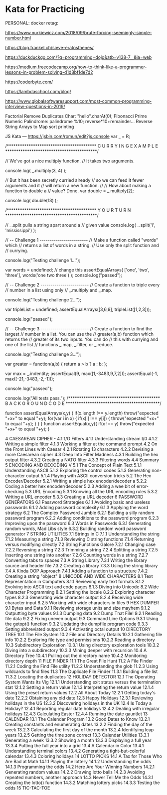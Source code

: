# Kata for Practicing

PERSONAL:
docker retag:

<https://www.nurkiewicz.com/2018/09/brute-forcing-seemingly-simple-number.html>

<https://blog.frankel.ch/sieve-eratosthenes/>

<https://duckduckgo.com/?q=programming+dojo&atb=v138-7__&ia=web>

<https://medium.freecodecamp.org/how-to-think-like-a-programmer-lessons-in-problem-solving-d1d8bf1de7d2>

<https://coderbyte.com/>

<https://lambdaschool.com/blog/>

<https://www.globalsoftwaresupport.com/most-common-programming-interview-questions-in-2019/>

Factorial
Remove Duplicates
Char: "hello".charAt(0);
Fibonacci
Prime
Numeric Palindrome: palindrome %10; reverse*10+remainder...
Reverse String
Arrays
to Map
sort
printing

JS Kata — <https://jsbin.com/romun/edit?js,console>
var _ = R;

/*****************************************
      C U R R Y I N G  E X A M P L E
******************************************/

// We've got a nice multiply function.
// It takes two arguments.

console.log( _.multiply(3, 4) );

// But it has been secretly curried already
// so we can feed it fewer arguments and it
// will return a new function.
//
// How about making a function to double a
// value? Done.
var double = _.multiply(2);

console.log( double(13) );

/*****************************************
               Y O U R  T U R N
******************************************/

// _.split pulls a string apart around a
// given value
console.log( _.split('i', 'mississippi') );

// -- Challenge 1 ------------------------
// Make a function called "words" which
// returns a list of words in a string.
// Use only the split function and
// currying.

console.log("Testing challenge 1...");

var words = undefined; // change this
assertEqualArrays(
  ['one', 'two', 'three'],
  words('one two three')
);
console.log("passed");

// -- Challenge 2 ------------------------
// Create a function to triple every
// number in a list using only
// _.multiply and _.map.

console.log("Testing challenge 2...");

var tripleList = undefined;
assertEqualArrays([3,6,9], tripleList([1,2,3]));

console.log("passed");

// -- Challenge 3 ------------------------
// Create a function to find the largest
// number in a list. You can use the
// greater(a,b) function which returns the
// greater of its two inputs. You can do
// this with currying and one of the list
// functions _.map, _.filter, or _.reduce.

console.log("Testing challenge 3...");

var greater = function(a,b) {
  return a > b ? a : b;
};

var max = _.indentity;
assertEqual(9, max([1,-3483,9,7,2]));
assertEqual(-1, max([-21,-3483,-2,-1]));

console.log("passed");


console.log("All tests pass.");
/******************************************
        B A C K G R O U N D  C O D E
*******************************************/

function assertEqualArrays(x,y) {
  if(x.length !== y.length) throw("expected "+x+" to equal "+y);
  for(var i in x) {
    if(x[i] !== y[i]) {
      throw("expected "+x+" to equal "+y);
    }
  }
}
function assertEqual(x,y){
  if(x !== y) throw("expected "+x+" to equal "+y);
}

4 CAESAREAN CIPHER -
4.1 1/O Filters
4.1.1 Understanding stream I/0
4.1.2 Writing a simple filter
4.1.3 Working a filter at the command prompt
4.2 On the Front Lines with Caesar
4.2.1 Rotating 13 characters
4.2.2 Devising a more Caesarean cipher
4.3 Deep Into Filter Madness
4.3.1 Building the hex output filter
4.3.2 Creating a NATO filter
4.3.3 Filtering words
4.4 Summary
5 ENCODING AND DECODING V
5.1 The Concept of Plain Text
5.1.1 Understanding ASCII
5.1.2 Exploring the control codes
5.1.3 Generating non-character output
5.1.4 Playing with ASCII conversion tricks
5.2 The Hex Encoder/Decoder
5.2.1 Writing a simple hex encoder/decoder
a 5.2.2 Coding a better hex encoder/decoder
5.2.3 Adding a wee bit of error-checking
5.3 URL Encoding
5.3.1 Knowing all the URL encoding rules
5.3.2 Writing a URL encoder
5.3.3 Creating a URL decoder
6 PASSWORD GENERATORS
6.1 Password Strategies
6.1.1 Avoiding basic and useless passwords
6.1.2 Adding password complexity
6.1.3 Applying the word strategy
6.2 The Complex Password Jumble
6.2.1 Building a silly random password program
6.2.2 Adding conditions to the password program
6.2.3 Improving upon the password
6.3 Words in Passwords
6.3.1 Generating random words, Mad Libs style
6.3.2 Building random word password generator
7 STRING UTILITIES
7.1 Strings in C
7.1.1 Understanding the string
7.1.2 Measuring a string
7.1.3 Reviewing C string functions
7.1.4 Returning versus modifying directly
7.2 String Functions Galore
7.2.1 Changing case
7.2.2 Reversing a string
7.2.3 Trimming a string
7.2.4 Splitting a string
7.2.5 Inserting one string into another
7.2.6 Counting words in a string
7.2.7 Converting tabs to spaces
7.3 A String Library
7.3.1 Writing the library source and header file
7.3.2 Creating a library
7.3.3 Using the string library
7.4 A Kinda OOP Approach
7.4.1 Adding a function to a structure
7.4.2 Creating a string "object"
8 UNICODE AND WIDE CHARACTERS
8.1 Text Representation in Computers
8.1.1 Reviewing early text formats
8.1.2 Evolving into ASCII text and code pages
8.1.3 Diving into Unicode
8.2 Wide Character Programming
8.2.1 Setting the locale
8.2.2 Exploring character types
8.2.3 Generating wide character output
8.2.4 Receiving wide character input
8.2.5 Working with wide characters in files
9 HEX DUMPER
9.1 Bytes and Data
9.1.1 Reviewing storage units and size mayhem
9.1.2 Outputting byte values
9.1.3 Dumping data
9.2 Dump That File!
9.2.1 Reading file data
9.2.2 Fixing uneven output
9.3 Command Line Options
9.3.1 Using the getopt() function
9.3.2 Updating the dumpfile program code
9.3.3 Setting abbreviated output
9.3.4 Activating octal output
10 DIRECTORY TREE
10.1 The File System
10.2 File and Directory Details
10.2.1 Gathering file info
10.2.2 Exploring file type and permissions
10.2.3 Reading a directory
10.3 Subdirectory Exploration
10.3.1 Using directory exploration tools
10.3.2 Diving into a subdirectory
10.3.3 Mining deeper with recursion
10.4 A Directory Tree
10.4.1 Pulling out the directory name
10.4.2 Monitoring directory depth
11 FILE FINDER
11.1 The Great File Hunt
11.2 A File Finder
11.2.1 Coding the Find File utility
11.2.2 Understanding the glob
11.2.3 Using wildcards to find files
11.3 The Duplicate File Finder
11.3.1 Building a file list
11.3.2 Locating the duplicates
12 HOLIDAY DETECTOR
12.1 The Operating System Wants Its Vig
12.1.1 Understanding exit status versus the termination stat
12.1.2 Setting a return value
12.1.3 Interpreting the return value
12.1.4 Using the preset return values
12.2 All About Today
12.2.1 Getting today's date
12.2.2 Obtaining any old date
12.3 Happy Holidays
12.3.1 Reviewing holidays in the US
12.3.2 Discovering holidays in the UK
12.4 Is Today a Holiday?
12.4.1 Reporting regular date holidays
12.4.2 Dealing with irregular holidays
12.4.3 Calculating Easter
12.4.4 Running the date gauntlet
13 CALENDAR
13.1 The Calendar Program
13.2 Good Dates to Know
13.2.1 Creating constants and enumerating dates
13.2.2 Finding the day of the week
13.2.3 Calculating the first day of the month
13.2.4 Identifying leap years
13.2.5 Getting the time zone correct
13.3 Calendar Utilities
13.3.1 Generating a week
13.3.2 Showing a month
13.3.3 Displaying a full year
13.3.4 Putting the full year into a grid
13.4 A Calendar in Color
13.4.1 Understanding terminal colors
13.4.2 Generating a tight-but-colorful calendar
13.4.3 Coloring holidays
14 LOTTO PICKS
14.1 A Tax for Those Who Are Bad at Math
14.1.1 Playing the lottery
14.1.2 Understanding the odds
14.1.3 Programming the odds
14.2 Here Are Your Winning Numbers
14.2.1 Generating random values
14.2.2 Drawing lotto balls
14.2.3 Avoiding repeated numbers, another approach
14.3 Never Tell Me the Odds
14.3.1 Creating the lotto() function
14.3.2 Matching lottery picks
14.3.3 Testing the odds
15 TIC-TAC-TOE
